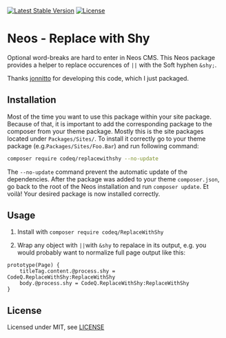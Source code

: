 [![Latest Stable Version](https://poser.pugx.org/codeq/replacewithshy/v/stable)](https://packagist.org/packages/codeq/replacewithshy)
[![License](https://poser.pugx.org/codeq/replacewithshy/license)](LICENSE)

# Neos - Replace with Shy

Optional word-breaks are hard to enter in Neos CMS. This Neos package provides a helper to replace occurences of `||` with the Soft hyphen `&shy;`.

Thanks [jonnitto](https://github.com/jonnitto/) for developing this code, which I just packaged.


## Installation

Most of the time you want to use this package within your site package. Because of that, it is important to add the corresponding package to the composer from your theme package. Mostly this is the site packages located under `Packages/Sites/`. To install it correctly go to your theme package (e.g.`Packages/Sites/Foo.Bar`) and run following command:
```bash
composer require codeq/replacewithshy --no-update
```

The `--no-update` command prevent the automatic update of the dependencies. After the package was added to your theme `composer.json`, go back to the root of the Neos installation and run `composer update`. Et voilà! Your desired package is now installed correctly.

## Usage

1. Install with `composer require codeq/ReplaceWithShy`

2. Wrap any object with `||`with `&shy` to repalace in its output,
e.g. you would probably want to normalize full page output like this:

```
prototype(Page) {
    titleTag.content.@process.shy = CodeQ.ReplaceWithShy:ReplaceWithShy
    body.@process.shy = CodeQ.ReplaceWithShy:ReplaceWithShy
}
```

## License

Licensed under MIT, see [LICENSE](LICENSE)
